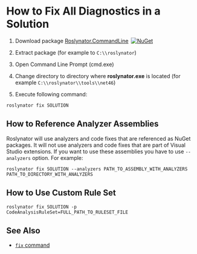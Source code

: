 
# How to Fix All Diagnostics in a Solution

1) Download package [Roslynator.CommandLine](http://www.nuget.org/packages/Roslynator.CommandLine/)&ensp;[![NuGet](https://img.shields.io/nuget/v/Roslynator.CommandLine.svg)](https://nuget.org/packages/Roslynator.CommandLine)

2) Extract package (for example to `C:\\roslynator`)

3) Open Command Line Prompt (cmd.exe)

4) Change directory to directory where **roslynator.exe** is located (for example `C:\\roslynator\\tools\\net46`)

5) Execute following command:

```
roslynator fix SOLUTION
```
## How to Reference Analyzer Assemblies

Roslynator will use analyzers and code fixes that are referenced as NuGet packages.
It will not use analyzers and code fixes that are part of Visual Studio extensions.
If you want to use these assemblies you have to use `--analyzers` option. For example:

```
roslynator fix SOLUTION --analyzers PATH_TO_ASSEMBLY_WITH_ANALYZERS PATH_TO_DIRECTORY_WITH_ANALYZERS
```

## How to Use Custom Rule Set

```
roslynator fix SOLUTION -p CodeAnalysisRuleSet=FULL_PATH_TO_RULESET_FILE
```

## See Also

* [`fix` command](cli/fix-command.md)
